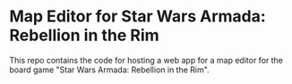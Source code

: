 # Map Editor for Star Wars Armada: Rebellion in the Rim

This repo contains the code for hosting a web app for a map editor for the board game "Star Wars Armada: Rebellion in the Rim".